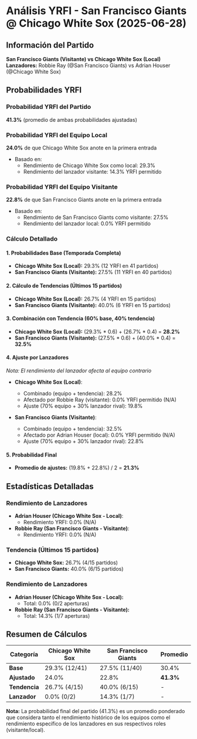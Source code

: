 # Análisis YRFI - San Francisco Giants @ Chicago White Sox (2025-06-28)

## Información del Partido
**San Francisco Giants (Visitante) vs Chicago White Sox (Local)**  
**Lanzadores:** Robbie Ray (@San Francisco Giants) vs Adrian Houser (@Chicago White Sox)

## Probabilidades YRFI

### Probabilidad YRFI del Partido
**41.3%** (promedio de ambas probabilidades ajustadas)

### Probabilidad YRFI del Equipo Local
**24.0%** de que Chicago White Sox anote en la primera entrada
- Basado en:
  - Rendimiento de Chicago White Sox como local: 29.3%
  - Rendimiento del lanzador visitante: 14.3% YRFI permitido

### Probabilidad YRFI del Equipo Visitante
**22.8%** de que San Francisco Giants anote en la primera entrada
- Basado en:
  - Rendimiento de San Francisco Giants como visitante: 27.5%
  - Rendimiento del lanzador local: 0.0% YRFI permitido

### Cálculo Detallado

#### 1. Probabilidades Base (Temporada Completa)
- **Chicago White Sox (Local):** 29.3% (12 YRFI en 41 partidos)
- **San Francisco Giants (Visitante):** 27.5% (11 YRFI en 40 partidos)

#### 2. Cálculo de Tendencias (Últimos 15 partidos)
- **Chicago White Sox (Local):** 26.7% (4 YRFI en 15 partidos)
- **San Francisco Giants (Visitante):** 40.0% (6 YRFI en 15 partidos)

#### 3. Combinación con Tendencia (60% base, 40% tendencia)
- **Chicago White Sox (Local):** (29.3% * 0.6) + (26.7% * 0.4) = **28.2%**
- **San Francisco Giants (Visitante):** (27.5% * 0.6) + (40.0% * 0.4) = **32.5%**

#### 4. Ajuste por Lanzadores
*Nota: El rendimiento del lanzador afecta al equipo contrario*

- **Chicago White Sox (Local)**:
  - Combinado (equipo + tendencia): 28.2%
  - Afectado por Robbie Ray (visitante): 0.0% YRFI permitido (N/A)
  - Ajuste (70% equipo + 30% lanzador rival): 19.8%

- **San Francisco Giants (Visitante)**:
  - Combinado (equipo + tendencia): 32.5%
  - Afectado por Adrian Houser (local): 0.0% YRFI permitido (N/A)
  - Ajuste (70% equipo + 30% lanzador rival): 22.8%

#### 5. Probabilidad Final
- **Promedio de ajustes:** (19.8% + 22.8%) / 2 = **21.3%**

## Estadísticas Detalladas


### Rendimiento de Lanzadores
- **Adrian Houser (Chicago White Sox - Local)**:
  - Rendimiento YRFI: 0.0% (N/A)
- **Robbie Ray (San Francisco Giants - Visitante)**:
  - Rendimiento YRFI: 0.0% (N/A)
### Tendencia (Últimos 15 partidos)
- **Chicago White Sox:** 26.7% (4/15 partidos)
- **San Francisco Giants:** 40.0% (6/15 partidos)

### Rendimiento de Lanzadores
- **Adrian Houser (Chicago White Sox - Local):**
  - Total: 0.0% (0/2 aperturas)
- **Robbie Ray (San Francisco Giants - Visitante):**
  - Total: 14.3% (1/7 aperturas)

## Resumen de Cálculos
| Categoría | Chicago White Sox    | San Francisco Giants | Promedio |
|-----------|----------------------|----------------------|----------|
| **Base** | 29.3% (12/41) | 27.5% (11/40) | 30.4% |
| **Ajustado** | 24.0% | 22.8% | **41.3%** |
| **Tendencia** | 26.7% (4/15) | 40.0% (6/15) | - |
| **Lanzador** | 0.0% (0/2) | 14.3% (1/7) | - |

**Nota:** La probabilidad final del partido (41.3%) es un promedio ponderado que considera tanto el rendimiento histórico de los equipos como el rendimiento específico de los lanzadores en sus respectivos roles (visitante/local).
